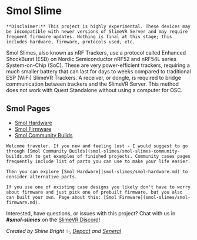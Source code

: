# Smol Slime
```admonish warning
**Disclaimer:** This project is highly experimental. These devices may be incompatible with newer versions of SlimeVR Server and may require frequent firmware updates. Nothing is final at this stage; this includes hardware, firmware, protocols used, etc.
```

Smol Slimes, also known as nRF Trackers, use a protocol called Enhanced ShockBurst (ESB) on Nordic Semiconductor nRF52 and nRF54L series System-on-Chip (SoC). These are very power-efficient trackers, requiring a much smaller battery that can last for days to weeks compared to traditional ESP (WiFi) SlimeVR Trackers. A receiver, or dongle, is required to bridge communication between trackers and the SlimeVR Server. This method does not work with Quest Standalone without using a computer for OSC.

## Smol Pages

- [Smol Hardware](smol-slimes/smol-hardware.md)
- [Smol Firmware](smol-slimes/smol-firmware.md)
- [Smol Community Builds](smol-slimes/smol-slimes-community-builds.md)

```admonish note
Welcome traveler. If you new and feeling lost - I would suggest to go through [Smol Community Builds](smol-slimes/smol-slimes-community-builds.md) to get examples of finished projects. Community cases pages frequently include list of parts you can use to make your life easier.

Then you can explore [Smol Hardware](smol-slimes/smol-hardware.md) to consider alternative parts.

If you use one of existing case designs you likely don't have to worry about firmware and just pick one of prebuilt firmware, but you also can built your own. Page about this: [Smol Firmware](smol-slimes/smol-firmware.md).
```

Interested, have questions, or issues with this project? Chat with us in ***#smol-slimes*** on the <a href="https://discord.gg/SlimeVR" target="_blank">SlimeVR Discord</a>!

*Created by Shine Bright ✨, [Depact](https://github.com/Depact) and [Seneral](https://github.com/Seneral)*
